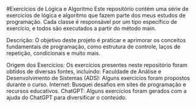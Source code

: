 #Exercícios de Lógica e Algoritmo
  Este repositório contém uma série de exercícios de lógica e algoritmo que fazem parte dos meus estudos de programação. Cada classe é responsável por um tipo específico de exercício, e todos são executados a partir do método main.

Descrição:
  O objetivo deste projeto é praticar e aprimorar os conceitos fundamentais de programação, como estrutura de controle, laços de repetição, condicionais e muito mais.

Origem dos Exercícios:
Os exercícios presentes neste repositório foram obtidos de diversas fontes, incluindo:
  Faculdade de Análise e Desenvolvimento de Sistemas (ADS): Alguns exercícios foram propostos durante o curso.
  Internet: Busquei desafios em sites de programação e recursos educativos.
  ChatGPT: Alguns exercícios foram gerados com a ajuda do ChatGPT para diversificar o conteúdo.
